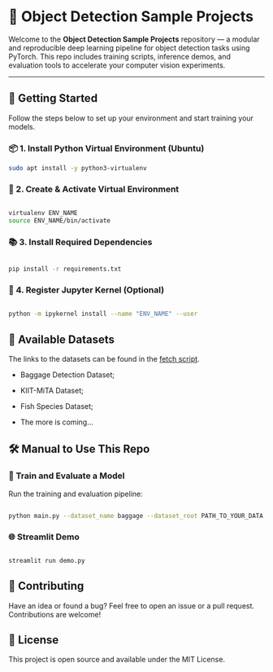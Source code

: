 # 🧠 Object Detection Sample Projects

Welcome to the **Object Detection Sample Projects** repository — a modular and reproducible deep learning pipeline for object detection tasks using PyTorch. This repo includes training scripts, inference demos, and evaluation tools to accelerate your computer vision experiments.

---

## 🚀 Getting Started

Follow the steps below to set up your environment and start training your models.

### 📦 1. Install Python Virtual Environment (Ubuntu)

```bash
sudo apt install -y python3-virtualenv
```

### 🔧 2. Create & Activate Virtual Environment

```bash

virtualenv ENV_NAME
source ENV_NAME/bin/activate

```

### 📚 3. Install Required Dependencies

```bash

pip install -r requirements.txt

```

### 🧠 4. Register Jupyter Kernel (Optional)

```bash

python -m ipykernel install --name "ENV_NAME" --user

```

## 📁 Available Datasets

The links to the datasets can be found in the [fetch script](https://github.com/bekhzod-olimov/ObjectDetectionSampleProjects/blob/f470170f29d56f12ca5b018ff2afe95db2d3e6d6/data/fetch.py#L7).
 * Baggage Detection Dataset;

 * KIIT-MiTA Dataset;

 * Fish Species Dataset;

 * The more is coming...

 ## 🛠️ Manual to Use This Repo

 ### 🔁 Train and Evaluate a Model
Run the training and evaluation pipeline:

```bash

python main.py --dataset_name baggage --dataset_root PATH_TO_YOUR_DATA --batch_size 32 --device "cuda" --model_name yolo11n.pt --epochs 20

```

### 🌐 Streamlit Demo

```bash

streamlit run demo.py

```

## 🤝 Contributing
Have an idea or found a bug? Feel free to open an issue or a pull request. Contributions are welcome!

## 📃 License
This project is open source and available under the MIT License.
